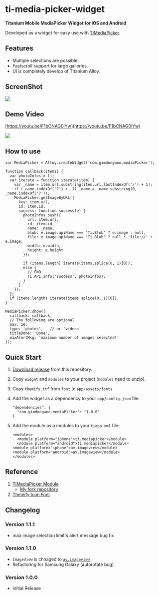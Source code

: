 # ti-media-picker-widget

**Titanium Mobile MediaPicker Widget for iOS and Android**

Developed as a widget for easy use with [TiMediaPicker](https://github.com/lowb1rd/TiMediaPicker).

## Features
- Multiple selections are possible.
- Fastscroll support for large galleries.
- UI is completely develop of Titanium Alloy.

## ScreenShot

![](https://github.com/gimdongwoo/ti-media-picker-widget/raw/master/screenshot.png)

## Demo Video

[https://youtu.be/F1bCNAG0iYw](https://youtu.be/F1bCNAG0iYw)

[![](https://img.youtube.com/vi/F1bCNAG0iYw/0.jpg)](https://www.youtube.com/watch?v=F1bCNAG0iYw)

## How to use

```
var MediaPicker = Alloy.createWidget('com.gimdongwoo.mediaPicker');

function callback(items) {
  var photoInfos = [];
  var iterate = function iterate(item) {
    var _name = item.url.substring(item.url.lastIndexOf('/') + 1);
    if (_name.indexOf('?') > -1) _name = _name.substring(0, _name.indexOf('?'));
    MediaPicker.getImageByURL({
      key: item.url,
      id: item.id,
      success: function success(e) {
        photoInfos.push({
          url: item.url,
          id: item.id,
          name: _name,
          blob: e.image.apiName === 'Ti.Blob' ? e.image : null,
          file: e.image.apiName === 'Ti.Blob' ? null : 'file://' + e.image,
          width: e.width,
          height: e.height
        });

        if (items.length) iterate(items.splice(0, 1)[0]);
        else {
          // END
          Ti.API.info('success', photoInfos);
        }
      }
    });
  };
  if (items.length) iterate(items.splice(0, 1)[0]);
}

MediaPicker.show({
  callback: callback,
  // The following are optional
  max: 10,
  type: 'photos',	// or 'videos'
  titleDone: 'Done',
  maxAlertMsg: 'maximum number of images selected!'
});
```

## Quick Start

1. [Download release](https://github.com/gimdongwoo/ti-media-picker-widget/releases) from this repository.
2. Copy `widget` and `modules` to your project (`modules` need to unzip).
3. Copy `themify.ttf` from `font` to `app/assets/fonts`
4. Add the widget as a dependency to your `app/config.json` file:

	```
	"dependencies": {
	  "com.gimdongwoo.mediaPicker": "1.0.0"
	}

	```
5. Add the module as a modules to your `tiapp.xml` file:

	```
	<modules>
	  <module platform="iphone">ti.mediapicker</module>
	  <module platform="android">ti.mediapicker</module>
    <module platform="iphone">av.imageview</module>
    <module platform="android">av.imageview</module>
	</modules>
	```

## Reference

1. [TiMediaPicker Module](https://github.com/lowb1rd/TiMediaPicker)
	- [My fork repository](https://github.com/gimdongwoo/TiMediaPicker)
2. [Themify Icon Font](https://themify.me/themify-icons)

## Changelog

### Version 1.1.1
- max image selection limit's alert message bug fix

### Version 1.1.0
- `ImageView` is chnaged to [`av.imageview`](https://github.com/AndreaVitale/av.imageview)
- Refactoring for Samsung Galaxy (autorotate bug)

### Version 1.0.0
- Initial Release
